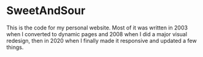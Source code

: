 # SweetAndSour
This is the code for my personal website. Most of it was written in 2003 when I converted to dynamic pages and 2008 when I did a major visual redesign, then in 2020 when I finally made it responsive and updated a few things.
